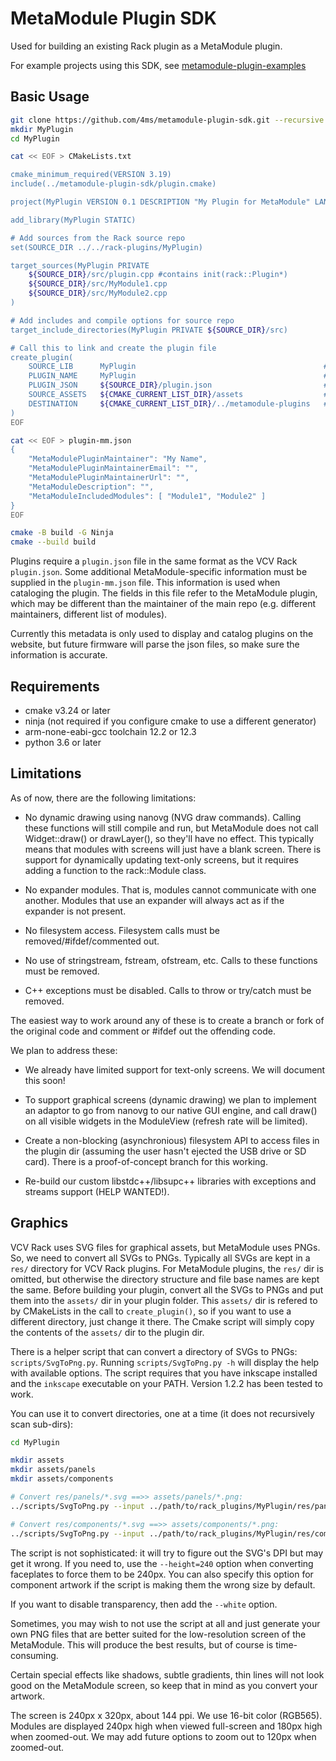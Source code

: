 # MetaModule Plugin SDK

Used for building an existing Rack plugin as a MetaModule plugin.

For example projects using this SDK, see [metamodule-plugin-examples](https://github.com/4ms/metamodule-plugin-examples)

## Basic Usage

```bash
git clone https://github.com/4ms/metamodule-plugin-sdk.git --recursive
mkdir MyPlugin
cd MyPlugin

cat << EOF > CMakeLists.txt

cmake_minimum_required(VERSION 3.19)
include(../metamodule-plugin-sdk/plugin.cmake)

project(MyPlugin VERSION 0.1 DESCRIPTION "My Plugin for MetaModule" LANGUAGES C CXX ASM)

add_library(MyPlugin STATIC)

# Add sources from the Rack source repo
set(SOURCE_DIR ../../rack-plugins/MyPlugin)

target_sources(MyPlugin PRIVATE
    ${SOURCE_DIR}/src/plugin.cpp #contains init(rack::Plugin*)
    ${SOURCE_DIR}/src/MyModule1.cpp
    ${SOURCE_DIR}/src/MyModule2.cpp
)

# Add includes and compile options for source repo
target_include_directories(MyPlugin PRIVATE ${SOURCE_DIR}/src)

# Call this to link and create the plugin file
create_plugin(
    SOURCE_LIB      MyPlugin                                          # The cmake target name (defined in add_target)
    PLUGIN_NAME     MyPlugin                                          # This must match the brand "slug" used in VCV Rack
    PLUGIN_JSON     ${SOURCE_DIR}/plugin.json                         # Path to the plugin.json file used by VCV Rack
    SOURCE_ASSETS   ${CMAKE_CURRENT_LIST_DIR}/assets                  # Path to the assets/ dir containing the PNGs
    DESTINATION     ${CMAKE_CURRENT_LIST_DIR}/../metamodule-plugins   # Path to where you want the plugin file output
)
EOF

cat << EOF > plugin-mm.json
{
	"MetaModulePluginMaintainer": "My Name",
	"MetaModulePluginMaintainerEmail": "",
	"MetaModulePluginMaintainerUrl": "",
	"MetaModuleDescription": "",
    "MetaModuleIncludedModules": [ "Module1", "Module2" ]
}
EOF

cmake -B build -G Ninja
cmake --build build

```

Plugins require a `plugin.json` file in the same format as the VCV Rack
`plugin.json`. Some additional MetaModule-specific information must be supplied
in the `plugin-mm.json` file. This information is used when cataloging the
plugin. The fields in this file refer to the MetaModule plugin, which may be
different than the maintainer of the main repo (e.g. different maintainers,
different list of modules).

Currently this metadata is only used to display and catalog plugins on the website, 
but future firmware will parse the json files, so make sure the information is accurate.


## Requirements

  - cmake v3.24 or later
  - ninja (not required if you configure cmake to use a different generator) 
  - arm-none-eabi-gcc toolchain 12.2 or 12.3
  - python 3.6 or later

## Limitations

As of now, there are the following limitations:

  - No dynamic drawing using nanovg (NVG draw commands). Calling these
    functions will still compile and run, but MetaModule does not call
    Widget::draw() or drawLayer(), so they'll have no effect. This typically
    means that modules with screens will just have a blank screen. There is support
    for dynamically updating text-only screens, but it requires adding
    a function to the rack::Module class.

  - No expander modules. That is, modules cannot communicate with one another.
    Modules that use an expander will always act as if the expander is not
    present.

  - No filesystem access. Filesystem calls must be removed/#ifdef/commented out.

  - No use of stringstream, fstream, ofstream, etc. Calls to these functions must be removed.

  - C++ exceptions must be disabled. Calls to throw or try/catch must be removed.


The easiest way to work around any of these is to create a branch or fork of
the original code and comment or #ifdef out the offending code. 


We plan to address these:

  - We already have limited support for text-only screens. We will document this soon!

  - To support graphical screens (dynamic drawing) we plan to implement an
    adaptor to go from nanovg to our native GUI engine, and call draw() on all
    visible widgets in the ModuleView (refresh rate will be limited).

  - Create a non-blocking (asynchronious) filesystem API to access files in the
    plugin dir (assuming the user hasn't ejected the USB drive or SD card). There is 
    a proof-of-concept branch for this working.

  - Re-build our custom libstdc++/libsupc++ libraries with exceptions and streams
    support (HELP WANTED!).


## Graphics

VCV Rack uses SVG files for graphical assets, but MetaModule uses PNGs. So, we
need to convert all SVGs to PNGs. Typically all SVGs are kept in a `res/`
directory for VCV Rack plugins. For MetaModule plugins, the `res/` dir is
omitted, but otherwise the directory structure and file base names are kept the
same. Before building your plugin, convert all the SVGs to PNGs and put them
into the `assets/` dir in your plugin folder. This `assets/` dir is refered to
by CMakeLists in the call to `create_plugin()`, so if you want to use a
different directory, just change it there. The Cmake script will simply copy
the contents of the `assets/` dir to the plugin dir.

There is a helper script that can convert a directory of SVGs to PNGs:
`scripts/SvgToPng.py`. Running `scripts/SvgToPng.py -h` will display the help
with available options. The script requires that you have inkscape installed
and the `inkscape` executable on your PATH. Version 1.2.2 has been tested to
work.

You can use it to convert directories, one at a time (it does not recursively
scan sub-dirs):

```bash
cd MyPlugin

mkdir assets 
mkdir assets/panels 
mkdir assets/components

# Convert res/panels/*.svg ==>> assets/panels/*.png: 
../scripts/SvgToPng.py --input ../path/to/rack_plugins/MyPlugin/res/panels/ --output assets/panels

# Convert res/components/*.svg ==>> assets/components/*.png:
../scripts/SvgToPng.py --input ../path/to/rack_plugins/MyPlugin/res/components/ --output assets/components
```

The script is not sophisticated: it will try to figure out the SVG's DPI but
may get it wrong. If you need to, use the `--height=240` option when
converting faceplates to force them to be 240px. You can also specify this option
for component artwork if the script is making them the wrong size by default.

If you want to disable transparency, then add the `--white` option.

Sometimes, you may wish to not use the script at all and just generate your own
PNG files that are better suited for the low-resolution screen of the MetaModule.
This will produce the best results, but of course is time-consuming.

Certain special effects like shadows, subtle gradients, thin lines will not look
good on the MetaModule screen, so keep that in mind as you convert your artwork.

The screen is 240px x 320px, about 144 ppi. We use 16-bit color (RGB565).
Modules are displayed 240px high when viewed full-screen and 180px high when zoomed-out.
We may add future options to zoom out to 120px when zoomed-out.
